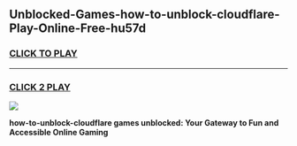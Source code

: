 
## Unblocked-Games-how-to-unblock-cloudflare-Play-Online-Free-hu57d
<h3>
<a href="https://premium76.site?title=how-to-unblock-cloudflare&ref=26A">CLICK TO PLAY</a></h3>
<hr>

<h3>
<a href="https://premium76.site?title=how-to-unblock-cloudflare&ref=26A">CLICK 2 PLAY</a>
  
</h3>

<a href="https://premium76.site?title=how-to-unblock-cloudflare&ref=26A"><img src="https://clearcache.store/games.png"></a>


**how-to-unblock-cloudflare games unblocked: Your Gateway to Fun and Accessible Online Gaming**
